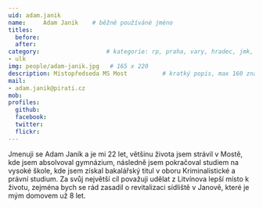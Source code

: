 ```yaml
---
uid: adam.janik
name:     Adam Janík  	# běžně používáné jméno
titles:
  before:
  after:
category:                 	# kategorie: rp, praha, vary, hradec, jmk, senat
- ulk
img: people/adam-janik.jpg   # 165 x 220
description: Místopředseda MS Most       	# kratký popis, max 160 znaků
mail:
- adam.janik@pirati.cz
mob:	
profiles:
  github:
  facebook: 
  twitter: 
  flickr: 
---
```


Jmenuji se Adam Janík a je mi 22 let, většinu života jsem strávil v Mostě, kde jsem absolvoval gymnázium, následně jsem pokračoval studiem na vysoké škole, kde jsem získal bakalářský titul v oboru Kriminalistické a právní studium. Za svůj největší cíl považuji udělat z Litvínova lepší místo k životu, zejména bych se rád zasadil o revitalizaci sídliště v Janově, které je mým domovem už 8 let.
